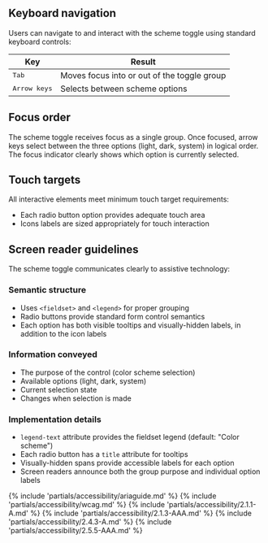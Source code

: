 ## Keyboard navigation

Users can navigate to and interact with the scheme toggle using standard keyboard controls:

<rh-table>

| Key                   | Result                                      |
| --------------------- | ------------------------------------------- |
| <kbd>Tab</kbd>        | Moves focus into or out of the toggle group |
| <kbd>Arrow keys</kbd> | Selects between scheme options              |

</rh-table>

## Focus order

The scheme toggle receives focus as a single group. Once focused, arrow keys select between the three options (light, dark, system) in logical order. The focus indicator clearly shows which option is currently selected.

## Touch targets

All interactive elements meet minimum touch target requirements:
- Each radio button option provides adequate touch area
- Icons labels are sized appropriately for touch interaction

## Screen reader guidelines

The scheme toggle communicates clearly to assistive technology:

### Semantic structure
- Uses `<fieldset>` and `<legend>` for proper grouping
- Radio buttons provide standard form control semantics
- Each option has both visible tooltips and visually-hidden labels, in addition 
  to the icon labels

### Information conveyed
- The purpose of the control (color scheme selection)
- Available options (light, dark, system)
- Current selection state
- Changes when selection is made

### Implementation details
- `legend-text` attribute provides the fieldset legend (default: "Color scheme")
- Each radio button has a `title` attribute for tooltips
- Visually-hidden spans provide accessible labels for each option
- Screen readers announce both the group purpose and individual option labels

{% include 'partials/accessibility/ariaguide.md' %}
{% include 'partials/accessibility/wcag.md' %}
{% include 'partials/accessibility/2.1.1-A.md' %}
{% include 'partials/accessibility/2.1.3-AAA.md' %}
{% include 'partials/accessibility/2.4.3-A.md' %}
{% include 'partials/accessibility/2.5.5-AAA.md' %}
